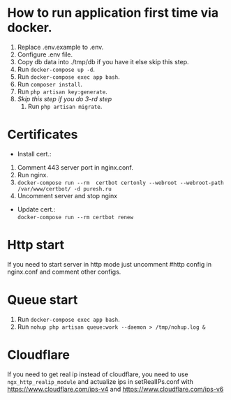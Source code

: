 # How to run application first time via docker.
1. Replace .env.example to .env.
2. Configure .env file.
3. Copy db data into ./tmp/db if you have it else skip this step.
4. Run `docker-compose up -d`.
5. Run `docker-compose exec app bash`.
5. Run `composer install`.
6. Run `php artisan key:generate`.
7. *Skip this step if you do 3-rd step*
   1. Run `php artisan migrate`.

# Certificates
- Install cert.:
1. Comment 443 server port in nginx.conf.
2. Run nginx.
3. `docker-compose run --rm  certbot certonly --webroot --webroot-path /var/www/certbot/ -d puresh.ru`
4. Uncomment server and stop nginx
- Update cert.: <br/>
`docker-compose run --rm certbot renew`

# Http start
If you need to start server in http mode just uncomment #http config in nginx.conf and comment other configs.

# Queue start
1. Run `docker-compose exec app bash`.
2. Run `nohup php artisan queue:work --daemon > /tmp/nohup.log &`

# Cloudflare
If you need to get real ip instead of cloudflare, you need to use `ngx_http_realip_module` and actualize ips in 
setRealIPs.conf with https://www.cloudflare.com/ips-v4 and https://www.cloudflare.com/ips-v6

